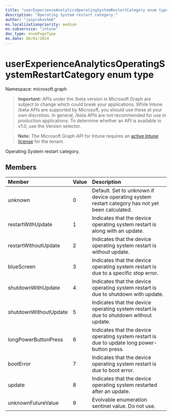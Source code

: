 ```yaml
---
title: "userExperienceAnalyticsOperatingSystemRestartCategory enum type"
description: "Operating System restart category."
author: "jaiprakashmb"
ms.localizationpriority: medium
ms.subservice: "intune"
doc_type: enumPageType
ms.date: 08/01/2024
---
```


# userExperienceAnalyticsOperatingSystemRestartCategory enum type

Namespace: microsoft.graph

> **Important:** APIs under the /beta version in Microsoft Graph are subject to change which could break your applications. While Intune /beta APIs are supported by Microsoft, you should use these at your own discretion. In general, /beta APIs are not recommended for use in production applications. To determine whether an API is available in v1.0, use the Version selector.

> **Note:** The Microsoft Graph API for Intune requires an [active Intune license](https://go.microsoft.com/fwlink/?linkid=839381) for the tenant.

Operating System restart category.

## Members
|Member|Value|Description|
|:---|:---|:---|
|unknown|0|Default. Set to unknown if device operating system restart category has not yet been calculated.|
|restartWithUpdate|1|Indicates that the device operating system restart is along with an update.|
|restartWithoutUpdate|2|Indicates that the device operating system restart is without update.|
|blueScreen|3|Indicates that the device operating system restart is due to a specific stop error.|
|shutdownWithUpdate|4|Indicates that the device operating system restart is due to shutdown with update.|
|shutdownWithoutUpdate|5|Indicates that the device operating system restart is due to shutdown without update.|
|longPowerButtonPress|6|Indicates that the device operating system restart is due to update long power-button press.|
|bootError|7|Indicates that the device operating system restart is due to boot error.|
|update|8|Indicates that the device operating system restarted after an update.|
|unknownFutureValue|9|Evolvable enumeration sentinel value. Do not use.|